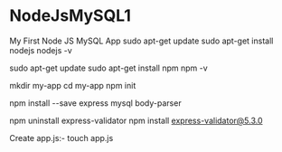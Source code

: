 # NodeJsMySQL1
My First Node JS MySQL App
sudo apt-get update
sudo apt-get install nodejs
nodejs -v

sudo apt-get update
sudo apt-get install npm
npm -v


mkdir my-app
cd my-app
npm init

npm install --save express mysql body-parser

npm uninstall express-validator
npm install express-validator@5.3.0

Create app.js:-
touch app.js
